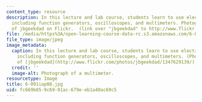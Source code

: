 ```yaml
---
content_type: resource
description: In this lecture and lab course, students learn to use electrical instruments
  including function generators, oscilloscopes, and multimeters. Photograph courtesy
  of jbgeekdad on Flickr.  (link over "jbgeekdad" to http://www.flickr.com/photos/jbgeekdad/1347629139/)
file: /media/https%3A/open-learning-course-data-rc.s3.amazonaws.com/6-091-hands-on-introduction-to-electrical-engineering-lab-skills-january-iap-2008/fc669b859c6991ac679eeb1a40ac69c5_6-091iap08.jpg
file_type: image/jpeg
image_metadata:
  caption: In this lecture and lab course, students learn to use electrical instruments
    including function generators, oscilloscopes, and multimeters. (Photograph courtesy
    of [jbgeekdad](http://www.flickr.com/photos/jbgeekdad/1347629139/) on Flickr.)
  credit: ''
  image-alt: Photograph of a multimeter.
resourcetype: Image
title: 6-091iap08.jpg
uid: fc669b85-9c69-91ac-679e-eb1a40ac69c5
---
```

